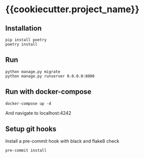 # {{cookiecutter.project_name}}

## Installation

```
pip install poetry
poetry install
```

## Run

```
python manage.py migrate
python manage.py runserver 0.0.0.0:8000
```

## Run with docker-compose

```
docker-compose up -d
```

And navigate to localhost:4242

## Setup git hooks

Install a pre-commit hook with black and flake8 check
```
pre-commit install
```
